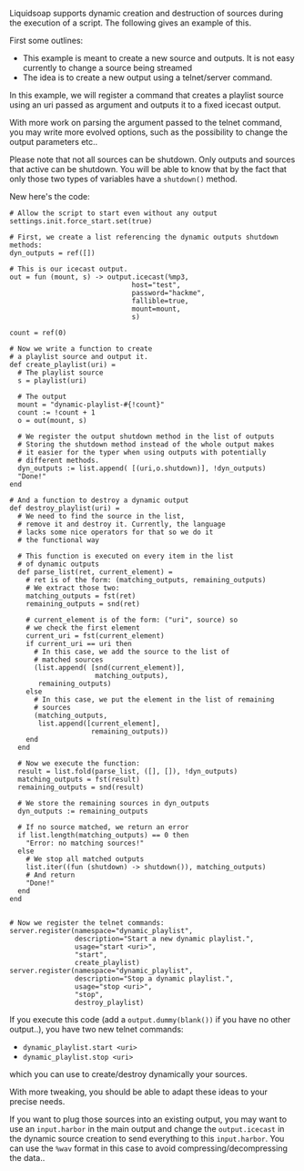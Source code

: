 Liquidsoap supports dynamic creation and destruction of sources 
during the execution of a script. The following gives an example
of this.

First some outlines:

* This example is meant to create a new source and outputs. It is not easy currently to change a source being streamed
* The idea is to create a new output using a telnet/server command.

In this example, we will register a command that creates a playlist source using an uri passed
as argument and outputs it to a fixed icecast output.

With more work on parsing the argument passed to the telnet command,
you may write more evolved options, such as the possibility to change
the output parameters etc..

Please note that not all sources can be shutdown. Only outputs and sources that active can be shutdown.
You will be able to know that by the fact that only those two types of variables have a `shutdown()`
method.

New here's the code:

```liquidsoap
# Allow the script to start even without any output
settings.init.force_start.set(true)

# First, we create a list referencing the dynamic outputs shutdown methods:
dyn_outputs = ref([])

# This is our icecast output.
out = fun (mount, s) -> output.icecast(%mp3,
                              host="test",
                              password="hackme",
                              fallible=true,
                              mount=mount,
                              s)

count = ref(0)

# Now we write a function to create
# a playlist source and output it.
def create_playlist(uri) =
  # The playlist source
  s = playlist(uri)

  # The output
  mount = "dynamic-playlist-#{!count}"
  count := !count + 1
  o = out(mount, s)

  # We register the output shutdown method in the list of outputs
  # Storing the shutdown method instead of the whole output makes
  # it easier for the typer when using outputs with potentially
  # different methods.
  dyn_outputs := list.append( [(uri,o.shutdown)], !dyn_outputs)
  "Done!"
end

# And a function to destroy a dynamic output
def destroy_playlist(uri) = 
  # We need to find the source in the list,
  # remove it and destroy it. Currently, the language
  # lacks some nice operators for that so we do it
  # the functional way

  # This function is executed on every item in the list
  # of dynamic outputs
  def parse_list(ret, current_element) = 
    # ret is of the form: (matching_outputs, remaining_outputs)
    # We extract those two:
    matching_outputs = fst(ret)
    remaining_outputs = snd(ret)

    # current_element is of the form: ("uri", source) so 
    # we check the first element
    current_uri = fst(current_element)
    if current_uri == uri then
      # In this case, we add the source to the list of
      # matched sources
      (list.append( [snd(current_element)], 
                     matching_outputs),
       remaining_outputs)
    else
      # In this case, we put the element in the list of remaining
      # sources
      (matching_outputs,
       list.append([current_element], 
                    remaining_outputs))
    end
  end
    
  # Now we execute the function:
  result = list.fold(parse_list, ([], []), !dyn_outputs)
  matching_outputs = fst(result)
  remaining_outputs = snd(result)

  # We store the remaining sources in dyn_outputs
  dyn_outputs := remaining_outputs

  # If no source matched, we return an error
  if list.length(matching_outputs) == 0 then
    "Error: no matching sources!"
  else
    # We stop all matched outputs
    list.iter((fun (shutdown) -> shutdown()), matching_outputs)
    # And return
    "Done!"
  end
end


# Now we register the telnet commands:
server.register(namespace="dynamic_playlist",
                description="Start a new dynamic playlist.",
                usage="start <uri>",
                "start",
                create_playlist)
server.register(namespace="dynamic_playlist",
                description="Stop a dynamic playlist.",
                usage="stop <uri>",
                "stop",
                destroy_playlist)
```

If you execute this code (add a `output.dummy(blank())` if you have
no other output..), you have two new telnet commands:

* `dynamic_playlist.start <uri>`
* `dynamic_playlist.stop <uri>`

which you can use to create/destroy dynamically your sources.

With more tweaking, you should be able to adapt these ideas to your
precise needs.

If you want to plug those sources into an existing output, you may
want to use an `input.harbor` in the main output and change the
`output.icecast` in the dynamic source creation to send everything to
this `input.harbor`. You can use the `%wav` format in this case to avoid
compressing/decompressing the data..


